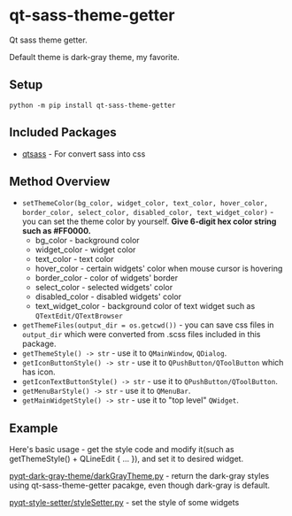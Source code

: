# qt-sass-theme-getter
Qt sass theme getter. 

Default theme is dark-gray theme, my favorite.

## Setup
`python -m pip install qt-sass-theme-getter`

## Included Packages
* <a href="https://github.com/spyder-ide/qtsass">qtsass</a> - For convert sass into css

## Method Overview
* `setThemeColor(bg_color, widget_color, text_color, hover_color, border_color,
                       select_color, disabled_color, text_widget_color)` - you can set the theme color by yourself. <b>Give 6-digit hex color string such as #FF0000.</b>
  * bg_color - background color
  * widget_color - widget color
  * text_color - text color
  * hover_color - certain widgets' color when mouse cursor is hovering
  * border_color - color of widgets' border
  * select_color - selected widgets' color
  * disabled_color - disabled widgets' color
  * text_widget_color - background color of text widget such as `QTextEdit/QTextBrowser`
* `getThemeFiles(output_dir = os.getcwd())` - you can save css files in `output_dir` which were converted from .scss files included in this package.
* `getThemeStyle() -> str` - use it to `QMainWindow`, `QDialog`.
* `getIconButtonStyle() -> str` - use it to `QPushButton/QToolButton` which has icon.
* `getIconTextButtonStyle() -> str` - use it to `QPushButton/QToolButton`.
* `getMenuBarStyle() -> str` - use it to `QMenuBar`.
* `getMainWidgetStyle() -> str` - use it to "top level" `QWidget`.

## Example
Here's basic usage - get the style code and modify it(such as getThemeStyle() + QLineEdit { ... }), and set it to desired widget.

<a href="https://github.com/yjg30737/pyqt-dark-gray-theme/blob/main/pyqt_dark_gray_theme/darkGrayTheme.py">pyqt-dark-gray-theme/darkGrayTheme.py</a> - return the dark-gray styles using qt-sass-theme-getter pacakge, even though dark-gray is default.

<a href="https://github.com/yjg30737/pyqt-style-setter/blob/main/pyqt_style_setter/styleSetter.py">pyqt-style-setter/styleSetter.py</a> - set the style of some widgets
